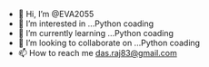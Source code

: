 - 👋 Hi, I’m @EVA2055
- 👀 I’m interested in ...Python coading
- 🌱 I’m currently learning ...Python coading
- 💞️ I’m looking to collaborate on ...Python coading
- 📫 How to reach me das.raj83@gmail.com

<!---
EVA2055/EVA2055 is a ✨ special ✨ repository because its `README.md` (this file) appears on your GitHub profile.
You can click the Preview link to take a look at your changes.
--->
